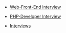 - [Web-Front-End Interview](./fed/README.md)
	

- [PHP-Developer Interview](./PHP-Developer-Questions.md)


- [Interviews](./interviews/README.md)
